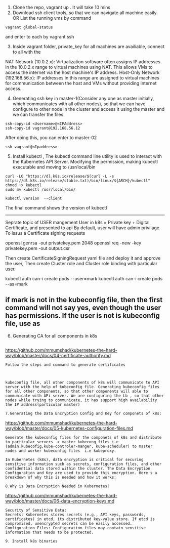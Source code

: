 1. Clone the repo, vagrant up . It will take 10 mins
2. Download ssh client tools, so that we can navigate all machine easily. OR List the running vms by command 
```
vagrant global-status
```
and enter to each by  vagrant ssh <Name of the VM>

3.  Inside vagrant folder, private_key for all machines are availiable, connect to all with the

NAT Network (10.0.2.x): Virtualization software often assigns IP addresses in the 10.0.2.x range to virtual machines using NAT. This allows VMs to access the internet via the host machine's IP address.
Host-Only Network (192.168.56.x): IP addresses in this range are assigned to virtual machines for communication between the host and VMs without providing internet access.

4. Generating ssh key  in master-1(Consider any one as master initially, which communicates with all other nodes), so that we can have configure to other node in the cluster and access it using the master and we can transfer the files.
```
ssh-copy-id <Username>@<IPAddress>
ssh-copy-id vagrant@192.168.56.12
```
After doing this, you can enter to master-02 
```
ssh vagrant@<Ipaddress>
```
5. Install kubectl , The kubectl command line utility is used to interact with the Kubernetes API Server. Modifying the permission, making kubectl executable and moving to /usr/local/bin
```
curl -LO "https://dl.k8s.io/release/$(curl -L -s https://dl.k8s.io/release/stable.txt)/bin/linux/${ARCH}/kubectl"
chmod +x kubectl
sudo mv kubectl /usr/local/bin/

kubectl version  --client
```
The final command shows the version of kubectl

-------------------------------------------------------------------------------------------------
Seprate topic of USER mangement
User in k8s = Private key + Digital Certificate, and presented to api
By default, user will have admin privilage 
To issus a Certificate signing requests

openssl genrsa -out privatekey.pem 2048
openssl req -new -key privatekey.pem -out output.csr


Then create  CertificateSigningRequest yaml file and deploy it and approve the user, Then create Cluster role and Cluster role binding with particular user.

kubectl auth can-i create pods --user=mark
kubectl auth can-i create pods --as=mark

if mark is not in the kubeconfig file, then the first command will not say yes, even though the user has permissions.
If the user is not is kubeconfig file, use as 
-------------------------------------------------------------------------------------------------------

6. Generating CA for all components in k8s
   ```
https://github.com/mmumshad/kubernetes-the-hard-way/blob/master/docs/04-certificate-authority.md
```
Follow the steps and command to generate certificates



kubeconfig file, all other components of k8s will communicate to API server with the help of kubeconfig file. Generating kubeconfig files for all other components, so that other components will able to communicate with APi server. We are configuring the Lb , so that other nodes while trying to communicate, it has support high availability the IP address(particular master)

7.Generating the Data Encryption Config and Key for componets of k8s:
```
https://github.com/mmumshad/kubernetes-the-hard-way/blob/master/docs/05-kubernetes-configuration-files.md
```
Generate the kubeconfig files for the componets of k8s and distribute to particular servers -> master kubecong files i.e (admin.kubecofig,kube-controler-manger, kube-scheduler) to master nodes and worker kubeconfig files  i.e kubeproxy.

In Kubernetes (k8s), data encryption is critical for securing sensitive information such as secrets, configuration files, and other confidential data stored within the cluster. The Data Encryption Configuration and Key are used to provide this encryption. Here's a breakdown of why this is needed and how it works:

8.Why is Data Encryption Needed in Kubernetes?
```
https://github.com/mmumshad/kubernetes-the-hard-way/blob/master/docs/06-data-encryption-keys.md
```
Security of Sensitive Data:
Secrets: Kubernetes stores secrets (e.g., API keys, passwords, certificates) in etcd, its distributed key-value store. If etcd is compromised, unencrypted secrets can be easily accessed.
Configuration Files: Configuration files may contain sensitive information that needs to be protected.

9. Install k8s binaries


